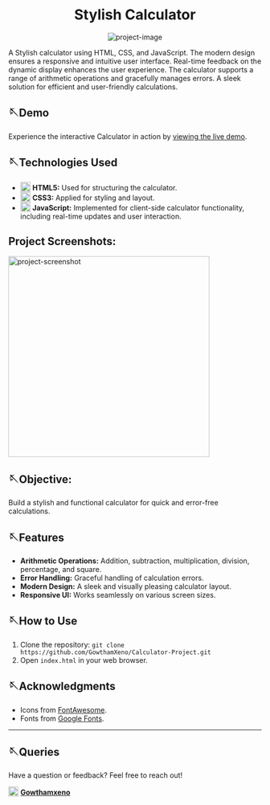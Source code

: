 <h1 align="center" id="title">Stylish Calculator</h1>

<p align="center"><img src="https://socialify.git.ci/GowthamXeno/Calculator-Project/image?font=Raleway&logo=https%3A%2F%2Ficons.veryicon.com%2Fpng%2Fo%2Fmiscellaneous%2Falan-ui%2Fios-calculator-2.png&name=1&owner=1&theme=Light" alt="project-image"></p>

<p id="description">A Stylish calculator using HTML, CSS, and JavaScript. The modern design ensures a responsive and intuitive user interface. Real-time feedback on the dynamic display enhances the user experience. The calculator supports a range of arithmetic operations and gracefully manages errors. A sleek solution for efficient and user-friendly calculations.</p>

## 🪡Demo
<p>Experience the interactive Calculator in action by <a href="https://gowthamxeno.github.io/Calculator-Project/" target="_blank">viewing the live demo</a>.</p>



## 🪡Technologies Used

- <img src="https://i.imgur.com/w6YVQoP.png" alt="html" width="20" style="vertical-align: text-bottom;"> **HTML5:** Used for structuring the calculator.
- <img src="https://i.imgur.com/TSNVLC2.png" alt="css" width="20" style="vertical-align: text-bottom;"> **CSS3:** Applied for styling and layout.
- <img src="https://i.imgur.com/f5Gx5wf.png" alt="javascript" width="20" style="vertical-align: text-bottom;"> **JavaScript:** Implemented for client-side calculator functionality, including real-time updates and user interaction.





<h2>Project Screenshots:</h2>


<img src="https://i.imgur.com/BJABBjI.jpg" alt="project-screenshot" height="400/">


## 🪡Objective:

Build a stylish and functional calculator for quick and error-free calculations.

## 🪡Features

- **Arithmetic Operations:** Addition, subtraction, multiplication, division, percentage, and square.
- **Error Handling:** Graceful handling of calculation errors.
- **Modern Design:** A sleek and visually pleasing calculator layout.
- **Responsive UI:** Works seamlessly on various screen sizes.



## 🪡How to Use

1. Clone the repository: `git clone https://github.com/GowthamXeno/Calculator-Project.git`
2. Open `index.html` in your web browser.


## 🪡Acknowledgments

<ul>
  <li>Icons from <a href="https://fontawesome.com/" target="_blank">FontAwesome</a>.</li>
  <li>Fonts from <a href="https://fonts.google.com/" target="_blank">Google Fonts</a>.</li>
</ul>


---


## 🪡Queries

Have a question or feedback? Feel free to reach out!

<!-- Instagram Image and Link on the Same Line -->
<img src="https://i.imgur.com/Jr9E7c9.png" alt="Your Instagram Image" height="20" style="vertical-align: text-bottom;"> <a href="https://www.instagram.com/gowthamxeno/" target="_blank"><strong>Gowthamxeno</strong></a>


